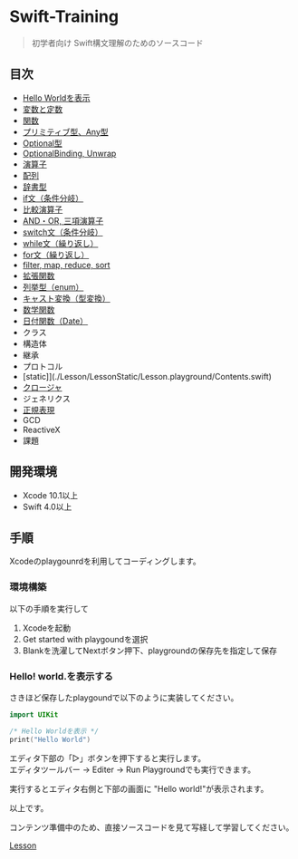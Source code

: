 # Swift-Training

> 初学者向け Swift構文理解のためのソースコード

## 目次
- [Hello Worldを表示](./Lesson/LessonHelloWorld/Lesson.playground/Contents.swift)
- [変数と定数](./Lesson/LessonLetConst/Lesson.playground/Contents.swift)
- [関数](./Lesson/LessonFunction/Lesson.playground/Contents.swift)
- [プリミティブ型、Any型](./Lesson/LessonPriAny/Lesson.playground/Contents.swift)
- [Optional型](./Lesson/LessonOptional/Lesson.playground/Contents.swift)
- [OptionalBinding, Unwrap](./Lesson/LessonOptionalBindingUnwrap/Lesson.playground/Contents.swift)
- [演算子](./Lesson/LessonCalc/Lesson.playground/Contents.swift)
- [配列](./Lesson/LessonArray/Lesson.playground/Contents.swift)
- [辞書型](./Lesson/LessonDictionary/Lesson.playground/Contents.swift)
- [if文（条件分岐）](./Lesson/LessonIf/Lesson.playground/Contents.swift)
- [比較演算子](./Lesson/LessonCompare/Lesson.playground/Contents.swift)
- [AND・OR, 三項演算子](./Lesson/LessonAndOr/Lesson.playground/Contents.swift)
- [switch文（条件分岐）](./Lesson/LessonSwitch/Lesson.playground/Contents.swift)
- [while文（繰り返し）](./Lesson/LessonWhile/Lesson.playground/Contents.swift)
- [for文（繰り返し）](./Lesson/LessonFor/Lesson.playground/Contents.swift)
- [filter, map, reduce, sort](./Lesson/LessonListOperation/Lesson.playground/Contents.swift)
- [拡張関数](./Lesson/LessonExtension/Lesson.playground/Contents.swift)
- [列挙型（enum）](./Lesson/LessonEnum/Lesson.playground/Contents.swift)
- [キャスト変換（型変換）](./Lesson/LessonCast/Lesson.playground/Contents.swift)
- [数学関数](./Lesson/LessonMath/Lesson.playground/Contents.swift)
- [日付関数（Date）](./Lesson/LessonClass/Lesson.playground/Contents.swift)
- クラス
- 構造体
- 継承
- プロトコル
- [static]](./Lesson/LessonStatic/Lesson.playground/Contents.swift)
- [クロージャ](./Lesson/LessonClosure/Lesson.playground/Contents.swift)
- ジェネリクス
- [正規表現](./Lesson/LessonRegx/Lesson.playground/Contents.swift)
- GCD
- ReactiveX
- 課題

## 開発環境
- Xcode 10.1以上
- Swift 4.0以上

## 手順
Xcodeのplaygounrdを利用してコーディングします。

### 環境構築
以下の手順を実行して
1. Xcodeを起動
2. Get started with playgoundを選択
3. Blankを洗濯してNextボタン押下、playgroundの保存先を指定して保存

### Hello! world.を表示する
さきほど保存したplaygoundで以下のように実装してください。
```swift
import UIKit

/* Hello Worldを表示 */
print("Hello World")
```

エディタ下部の「▷」ボタンを押下すると実行します。<br>
エディタツールバー -> Editer -> Run Playgroundでも実行できます。<br>


実行するとエディタ右側と下部の画面に "Hello world!"が表示されます。<br>

以上です。


コンテンツ準備中のため、直接ソースコードを見て写経して学習してください。<br>

[Lesson](./Lesson)
